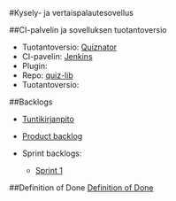 #Kysely- ja vertaispalautesovellus

##CI-palvelin ja sovelluksen tuotantoversio

* Tuotantoversio: <a href="http://t-aale.users.cs.helsinki.fi/">Quiznator</a>
* CI-pavelin: <a href="http://ohtu.jamo.io/job/kaint-ohtu/">Jenkins</a>
* Plugin: 
 * Repo: <a href="https://github.com/kaint-ohtu/quiz-lib">quiz-lib</a>
 * Tuotantoversio: 

##Backlogs

* <a href="https://docs.google.com/spreadsheets/d/1NO-S6iR98O8wg3iuXHDIVmKvepLFDA2Nv0UqWh41Sc8/edit?usp=sharing">Tuntikirjanpito</a>

* <a href="https://docs.google.com/spreadsheet/ccc?key=0AjyisrLSDJEqdHZzWnpfVHVWZGFKOW9veTgydU5aaUE&usp=sharing">Product backlog</a>

* Sprint backlogs:
  * <a href="https://docs.google.com/spreadsheet/ccc?key=0AjyisrLSDJEqdG5VelUtVTF2eFAyZjJsVkZaYzFiQ1E&usp=sharing">Sprint 1</a>

##Definition of Done
<a href="https://docs.google.com/document/d/1SwcFxa7qVOEfSLvijWc41dPDn3b5w8IVEJnMN5KYqR0/edit?usp=sharing">Definition of Done
</a>
